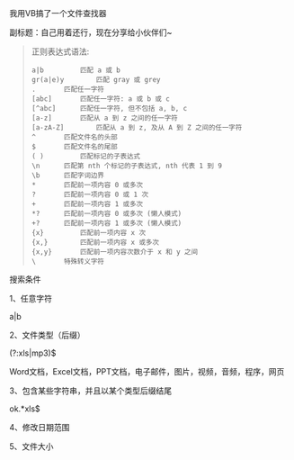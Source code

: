我用VB搞了一个文件查找器

副标题：自己用着还行，现在分享给小伙伴们~









>正则表达式语法: 
>```
>a|b		 匹配 a 或 b
>gr(a|e)y		 匹配 gray 或 grey
>.		 匹配任一字符
>[abc]		 匹配任一字符: a 或 b 或 c
>[^abc]		 匹配任一字符, 但不包括 a, b, c
>[a-z]		 匹配从 a 到 z 之间的任一字符
>[a-zA-Z]		 匹配从 a 到 z, 及从 A 到 Z 之间的任一字符
>^		 匹配文件名的头部
>$		 匹配文件名的尾部
>( )		 匹配标记的子表达式
>\n		 匹配第 nth 个标记的子表达式, nth 代表 1 到 9
>\b		 匹配字词边界
>*		 匹配前一项内容 0 或多次
>?		 匹配前一项内容 0 或 1 次
>+		 匹配前一项内容 1 或多次
>*?		 匹配前一项内容 0 或多次 (懒人模式)
>+?		 匹配前一项内容 1 或多次 (懒人模式)
>{x}		 匹配前一项内容 x 次
>{x,}		 匹配前一项内容 x 或多次
>{x,y}		 匹配前一项内容次数介于 x 和 y 之间
>\		 特殊转义字符
>```





搜索条件

1、任意字符

a|b



2、文件类型（后缀）

(?:xls|mp3)$

Word文档，Excel文档，PPT文档，电子邮件，图片，视频，音频，程序，网页



3、包含某些字符串，并且以某个类型后缀结尾

ok.*xls$



4、修改日期范围



5、文件大小



